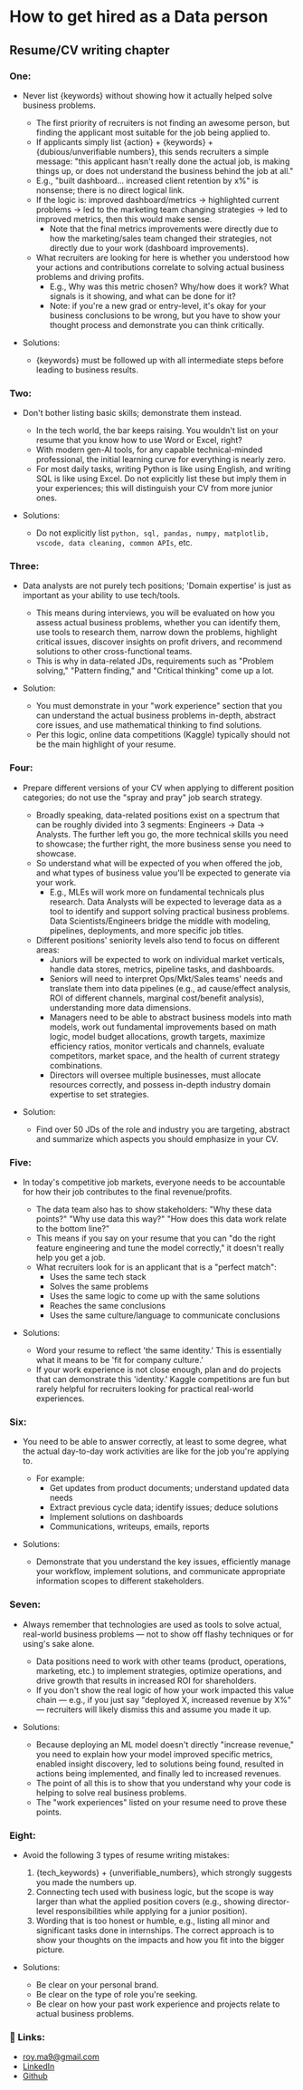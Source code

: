 # How to get **hired** as a Data person

## Resume/CV writing chapter

### One:

- Never list {keywords} without showing how it actually helped solve business problems.
  - The first priority of recruiters is not finding an awesome person, but finding the applicant most suitable for the job being applied to.
  - If applicants simply list {action} + {keywords} + {dubious/unverifiable numbers}, this sends recruiters a simple message: "this applicant hasn't really done the actual job, is making things up, or does not understand the business behind the job at all."
  - E.g., "built dashboard... increased client retention by x%" is nonsense; there is no direct logical link.
  - If the logic is: improved dashboard/metrics -> highlighted current problems -> led to the marketing team changing strategies -> led to improved metrics, then this would make sense.
    - Note that the final metrics improvements were directly due to how the marketing/sales team changed their strategies, not directly due to your work (dashboard improvements).
  - What recruiters are looking for here is whether you understood how your actions and contributions correlate to solving actual business problems and driving profits.
    - E.g., Why was this metric chosen? Why/how does it work? What signals is it showing, and what can be done for it?
    - Note: if you're a new grad or entry-level, it's okay for your business conclusions to be wrong, but you have to show your thought process and demonstrate you can think critically.

- Solutions:
  - {keywords} must be followed up with all intermediate steps before leading to business results.

### Two:

- Don't bother listing basic skills; demonstrate them instead.
  - In the tech world, the bar keeps raising. You wouldn't list on your resume that you know how to use Word or Excel, right?
  - With modern gen-AI tools, for any capable technical-minded professional, the initial learning curve for everything is nearly zero.
  - For most daily tasks, writing Python is like using English, and writing SQL is like using Excel. Do not explicitly list these but imply them in your experiences; this will distinguish your CV from more junior ones.

- Solutions:
  - Do not explicitly list `python, sql, pandas, numpy, matplotlib, vscode, data cleaning, common APIs`, etc.

### Three:

- Data analysts are not purely tech positions; 'Domain expertise' is just as important as your ability to use tech/tools.
  - This means during interviews, you will be evaluated on how you assess actual business problems, whether you can identify them, use tools to research them, narrow down the problems, highlight critical issues, discover insights on profit drivers, and recommend solutions to other cross-functional teams.
  - This is why in data-related JDs, requirements such as "Problem solving," "Pattern finding," and "Critical thinking" come up a lot.

- Solution:
  - You must demonstrate in your "work experience" section that you can understand the actual business problems in-depth, abstract core issues, and use mathematical thinking to find solutions.
  - Per this logic, online data competitions (Kaggle) typically should not be the main highlight of your resume.

### Four:

- Prepare different versions of your CV when applying to different position categories; do not use the "spray and pray" job search strategy.
  - Broadly speaking, data-related positions exist on a spectrum that can be roughly divided into 3 segments: Engineers -> Data -> Analysts. The further left you go, the more technical skills you need to showcase; the further right, the more business sense you need to showcase.
  - So understand what will be expected of you when offered the job, and what types of business value you'll be expected to generate via your work.
    - E.g., MLEs will work more on fundamental technicals plus research. Data Analysts will be expected to leverage data as a tool to identify and support solving practical business problems. Data Scientists/Engineers bridge the middle with modeling, pipelines, deployments, and more specific job titles.
  - Different positions' seniority levels also tend to focus on different areas:
    - Juniors will be expected to work on individual market verticals, handle data stores, metrics, pipeline tasks, and dashboards.
    - Seniors will need to interpret Ops/Mkt/Sales teams' needs and translate them into data pipelines (e.g., ad cause/effect analysis, ROI of different channels, marginal cost/benefit analysis), understanding more data dimensions.
    - Managers need to be able to abstract business models into math models, work out fundamental improvements based on math logic, model budget allocations, growth targets, maximize efficiency ratios, monitor verticals and channels, evaluate competitors, market space, and the health of current strategy combinations.
    - Directors will oversee multiple businesses, must allocate resources correctly, and possess in-depth industry domain expertise to set strategies.

- Solution:
  - Find over 50 JDs of the role and industry you are targeting, abstract and summarize which aspects you should emphasize in your CV.

### Five:

- In today's competitive job markets, everyone needs to be accountable for how their job contributes to the final revenue/profits.
  - The data team also has to show stakeholders: "Why these data points?" "Why use data this way?" "How does this data work relate to the bottom line?"
  - This means if you say on your resume that you can "do the right feature engineering and tune the model correctly," it doesn't really help you get a job.
  - What recruiters look for is an applicant that is a "perfect match":
    - Uses the same tech stack
    - Solves the same problems
    - Uses the same logic to come up with the same solutions
    - Reaches the same conclusions
    - Uses the same culture/language to communicate conclusions

- Solutions:
  - Word your resume to reflect 'the same identity.' This is essentially what it means to be 'fit for company culture.'
  - If your work experience is not close enough, plan and do projects that can demonstrate this 'identity.' Kaggle competitions are fun but rarely helpful for recruiters looking for practical real-world experiences.

### Six:

- You need to be able to answer correctly, at least to some degree, what the actual day-to-day work activities are like for the job you're applying to.
  - For example:
    - Get updates from product documents; understand updated data needs
    - Extract previous cycle data; identify issues; deduce solutions
    - Implement solutions on dashboards
    - Communications, writeups, emails, reports

- Solutions:
  - Demonstrate that you understand the key issues, efficiently manage your workflow, implement solutions, and communicate appropriate information scopes to different stakeholders.

### Seven:

- Always remember that technologies are used as tools to solve actual, real-world business problems — not to show off flashy techniques or for using's sake alone.
  - Data positions need to work with other teams (product, operations, marketing, etc.) to implement strategies, optimize operations, and drive growth that results in increased ROI for shareholders.
  - If you don't show the real logic of how your work impacted this value chain — e.g., if you just say "deployed X, increased revenue by X%" — recruiters will likely dismiss this and assume you made it up.

- Solutions:
  - Because deploying an ML model doesn't directly "increase revenue," you need to explain how your model improved specific metrics, enabled insight discovery, led to solutions being found, resulted in actions being implemented, and finally led to increased revenues.
  - The point of all this is to show that you understand why your code is helping to solve real business problems.
  - The "work experiences" listed on your resume need to prove these points.

### Eight:

- Avoid the following 3 types of resume writing mistakes:
  1. {tech_keywords} + {unverifiable_numbers}, which strongly suggests you made the numbers up.
  2. Connecting tech used with business logic, but the scope is way larger than what the applied position covers (e.g., showing director-level responsibilities while applying for a junior position).
  3. Wording that is too honest or humble, e.g., listing all minor and significant tasks done in internships. The correct approach is to show your thoughts on the impacts and how you fit into the bigger picture.

- Solutions:
  - Be clear on your personal brand.
  - Be clear on the type of role you're seeking.
  - Be clear on how your past work experience and projects relate to actual business problems.

### 🔗 Links:
- roy.ma9@gmail.com
- [LinkedIn](https://www.linkedin.com/in/royma/)
- [Github](https://github.com/Creative-Ataraxia)
